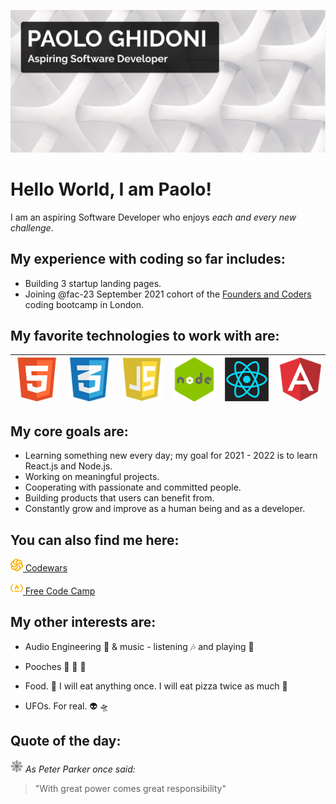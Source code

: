 ![Image of Paolo](img/header-background.png)

# Hello World, I am Paolo!

I am an aspiring Software Developer who enjoys *each and every new challenge*. 

## My experience with coding so far includes:

 * Building 3 startup landing pages.
 * Joining @fac-23 September 2021 cohort of the [Founders and Coders](https://www.foundersandcoders.com) coding bootcamp in London.

## My favorite technologies to work with are:
![HTML logo](img/html.png)|![CSS Logo](img/css.png)|![JavaScript Logo](img/js.png)|![Node.js Logo](img/node-icon.png)|![React.js Logo](img/react-logo.png)|![Angular Logo](img/angular.png)
-------|--------|--------|--------|--------|--------


## My core goals are:

* Learning something new every day; my goal for 2021 - 2022 is to learn React.js and Node.js.
* Working on meaningful projects. 
* Cooperating with passionate and committed people.
* Building products that users can benefit from.
* Constantly grow and improve as a human being and as a developer.


## You can also find me here:

[![Codewars Logo](img/yellow-codewars.png)  Codewars](https://www.codewars.com/users/PaoloGhidoni)

[![Free Code Camp Logo](img/yellow-fcc.png)  Free Code Camp](https://www.freecodecamp.org/paolo)


## My other interests are:

* Audio Engineering 🎤 & music - listening 🎶 and playing 🎸

* Pooches 🐶 🐶 🐶

* Food. 🍝 I will eat anything once. I will eat pizza twice as much 🍕

* UFOs. For real. 👽 🛸


## Quote of the day:

![Spiderman web icon](img/web.png)  *As Peter Parker once said:*

> "With great power comes great responsibility"






